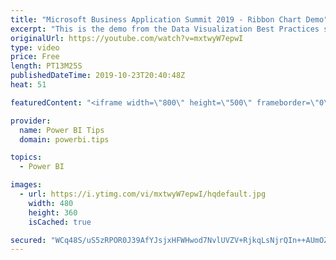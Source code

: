 ```yaml
---
title: "Microsoft Business Application Summit 2019 - Ribbon Chart Demo"
excerpt: "This is the demo from the Data Visualization Best Practices session BRK 3023 from the Microsoft Business Application Summit"
originalUrl: https://youtube.com/watch?v=mxtwyW7epwI
type: video
price: Free
length: PT13M25S
publishedDateTime: 2019-10-23T20:40:48Z
heat: 51

featuredContent: "<iframe width=\"800\" height=\"500\" frameborder=\"0\" src=\"https://www.youtube.com/embed/mxtwyW7epwI\" allow=\"accelerometer; autoplay; encrypted-media; gyroscope; picture-in-picture\" allowfullscreen></iframe>"

provider:
  name: Power BI Tips
  domain: powerbi.tips

topics:
  - Power BI

images:
  - url: https://i.ytimg.com/vi/mxtwyW7epwI/hqdefault.jpg
    width: 480
    height: 360
    isCached: true

secured: "WCq48S/uS5zRPOR0J39AfYJsjxHFWHwod7NvlUVZV+RjkqLsNjrQIn++AUmOZEavk96bHWnBUHHosz2219bMhhZWGaq3m5/93M6udBlLe4tER6KAp8zq+q8f4FDiMAjPRm/ZF7MS86zhl/XnOvxdjr/tfYXJ5lzOoYR+FWO0FjMD0u1vJR/OLce353S+xjWLw9F5Tbd7rVqoKOUS17JarA9GIyJxqoF0QooqwsAEPtnvS1ZPaFKbGBbcDyUdfVZ3eqEnNqoATWlTdIx5GfjX1DSryYS+w5TN9hEM5CCzNm+HQYtviguyWViYTrRVW4MnOItnLOw4WbJx7ZHIMZzCmpzSmRFpnalJl93lJYvSQgZgFfnCzfn/ucmILgVw/YfBYjqG+HSemwf3AQQ3Rq6Su8nqmCYsJL4OSC0PEbA3Zac=;I8m4COYqRSaEzPraQJqeFA=="
---
```


